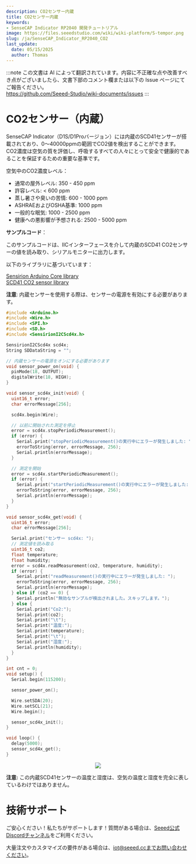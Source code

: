 ```yaml
---
description: CO2センサー内蔵
title: CO2センサー内蔵
keywords:
- SenseCAP Indicator RP2040 開発チュートリアル
image: https://files.seeedstudio.com/wiki/wiki-platform/S-tempor.png
slug: /ja/SenseCAP_Indicator_RP2040_CO2
last_update:
  date: 05/15/2025
  author: Thomas
---
```

:::note
この文書は AI によって翻訳されています。内容に不正確な点や改善すべき点がございましたら、文書下部のコメント欄または以下の Issue ページにてご報告ください。  
https://github.com/Seeed-Studio/wiki-documents/issues
:::

# **CO2センサー（内蔵）**

SenseCAP Indicator（D1S/D1Proバージョン）には内蔵のSCD41センサーが搭載されており、0～40000ppmの範囲でCO2値を検出することができます。  
CO2濃度は空気の質を評価し、呼吸するすべての人々にとって安全で健康的であることを保証するための重要な基準です。

空気中のCO2濃度レベル：
* 通常の屋外レベル: 350 - 450 ppm
* 許容レベル: < 600 ppm
* 蒸し暑さや臭いの苦情: 600 - 1000 ppm
* ASHRAEおよびOSHA基準: 1000 ppm
* 一般的な眠気: 1000 - 2500 ppm
* 健康への悪影響が予想される: 2500 - 5000 ppm

**サンプルコード**：

このサンプルコードは、IICインターフェースを介して内蔵のSCD41 CO2センサーの値を読み取り、シリアルモニターに出力します。

以下のライブラリに基づいています：

[Sensirion Arduino Core library](https://github.com/Sensirion/arduino-core/)  
[SCD41 CO2 sensor library](https://github.com/Sensirion/arduino-i2c-scd4x)

**注意**: 内蔵センサーを使用する際は、センサーの電源を有効にする必要があります。

```cpp
#include <Arduino.h>
#include <Wire.h>
#include <SPI.h>
#include <SD.h>
#include <SensirionI2CScd4x.h>

SensirionI2CScd4x scd4x;
String SDDataString = "";

// 内蔵センサーの電源をオンにする必要があります
void sensor_power_on(void) {
  pinMode(18, OUTPUT);
  digitalWrite(18, HIGH);
}

void sensor_scd4x_init(void) {
  uint16_t error;
  char errorMessage[256];

  scd4x.begin(Wire);

  // 以前に開始された測定を停止
  error = scd4x.stopPeriodicMeasurement();
  if (error) {
    Serial.print("stopPeriodicMeasurement()の実行中にエラーが発生しました: ");
    errorToString(error, errorMessage, 256);
    Serial.println(errorMessage);
  }

  // 測定を開始
  error = scd4x.startPeriodicMeasurement();
  if (error) {
    Serial.print("startPeriodicMeasurement()の実行中にエラーが発生しました: ");
    errorToString(error, errorMessage, 256);
    Serial.println(errorMessage);
  }
}

void sensor_scd4x_get(void) {
  uint16_t error;
  char errorMessage[256];

  Serial.print("センサー scd4x: ");
  // 測定値を読み取る
  uint16_t co2;
  float temperature;
  float humidity;
  error = scd4x.readMeasurement(co2, temperature, humidity);
  if (error) {
    Serial.print("readMeasurement()の実行中にエラーが発生しました: ");
    errorToString(error, errorMessage, 256);
    Serial.println(errorMessage);
  } else if (co2 == 0) {
    Serial.println("無効なサンプルが検出されました。スキップします。");
  } else {
    Serial.print("Co2:");
    Serial.print(co2);
    Serial.print("\t");
    Serial.print("温度:");
    Serial.print(temperature);
    Serial.print("\t");
    Serial.print("湿度:");
    Serial.println(humidity);
  }
}

int cnt = 0;
void setup() {
  Serial.begin(115200);

  sensor_power_on();

  Wire.setSDA(20);
  Wire.setSCL(21);
  Wire.begin();

  sensor_scd4x_init();
}

void loop() {
  delay(5000);
  sensor_scd4x_get();
}
```

<div align="center"><img width={800} src="https://files.seeedstudio.com/wiki/SenseCAP/SenseCAP_Indicator/scd4xsensor.png"/></div>

**注意:** この内蔵SCD41センサーの温度と湿度は、空気の温度と湿度を完全に表しているわけではありません。

# **技術サポート**

ご安心ください！私たちがサポートします！質問がある場合は、[Seeed公式Discordチャンネル](https://discord.com/invite/QqMgVwHT3X)をご利用ください。

大量注文やカスタマイズの要件がある場合は、iot@seeed.ccまでお問い合わせください。